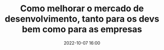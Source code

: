 ---
title: 'Como melhorar o mercado de desenvolvimento, tanto para os devs bem como para as empresas'
type: round-table
speakers:
  - Cyrille Grandval
speakersPictures: []
picture: assets/images/schedule/cyrille-grandval.jpg
linkedin: 
twitter: 
instagram: 
date: '2022-10-07 16:00'
rooms:
  - 4
  - 5
---